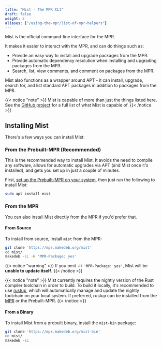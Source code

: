 ```yaml
---
title: "Mist - The MPR CLI"
draft: false
weight: 2
aliases: ["/using-the-mpr/list-of-mpr-helpers"]
---
```


Mist is the official command-line interface for the MPR.

It makes it easier to interact with the MPR, and can do things such as:

- Provide an easy way to install and upgrade packages from the MPR.
- Provide automatic dependency resolution when installing and upgrading packages from the MPR.
- Search, list, view comments, and comment on packages from the MPR.

Mist also functions as a wrapper around APT - it can install, upgrade, search for, and list standard APT packages in addition to packages from the MPR.

{{< notice "note" >}}
Mist is capable of more than just the things listed here. See the [GitHub project](https://github.com/makedeb/mist) for a full list of what Mist is capable of.
{{< /notice >}}

## Installing Mist
There's a few ways you can install Mist:

### From the Prebuilt-MPR (Recommended)
This is the recommended way to install Mist. It avoids the need to compile any software, allows for automatic upgrades via APT (and Mist once it's installed), and gets you set up in just a couple of minutes.

First, [set up the Prebuilt-MPR on your system](https://docs.makedeb.org/prebuilt-mpr/getting-started), then just run the following to install Mist:

```sh
sudo apt install mist
```

### From the MPR
You can also install Mist directly from the MPR if you'd prefer that.

#### From Source
To install from source, install `mist` from the MPR:

```sh
git clone 'https://mpr.makedeb.org/mist'
cd mist/
makedeb -si -H 'MPR-Package: yes'
```

{{< notice "warning" >}}
If you omit `-H 'MPR-Package: yes'`, Mist will be **unable to update itself**.
{{< /notice >}}

{{< notice "note" >}}
Mist currently requires the nightly version of the Rust compiler toolchain in order to build. To build it locally, it's recommended to use [rustup](https://rustup.rs), which will automatically manage and update the nightly toolchain on your local system. If preferred, rustup can be installed from the [MPR](https://mpr.makedeb.org/packages/rustup) or the Prebuilt-MPR.
{{< /notice >}}

#### From a Binary
To install Mist from a prebuilt binary, install the `mist-bin` package:

```sh
git clone 'https://mpr.makedeb.org/mist-bin'
cd mist/
makedeb -si
```
